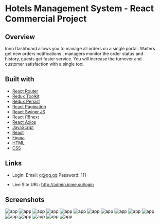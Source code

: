 # Hotels Management System - React Commercial Project

## Overview

Inno Dashboard allows you to manage all orders on a single portal. Waiters get new orders notifications , managers monitor the order status and history, guests get faster service. You will increase the turnover and customer satisfaction with a single tool.

## Built with

- [React Router](https://reactrouter.com/en/main)
- [Redux Toolkit](https://redux-toolkit.js.org/)
- [Redux Persist](https://www.npmjs.com/package/redux-persist)
- [React Pagination](https://www.npmjs.com/package/react-paginate)
- [React Swiper JS](https://swiperjs.com/react)
- [React i18next](https://react.i18next.com/)
- [React Axios](https://www.npmjs.com/package/react-axios)
- [JavaScript](https://developer.mozilla.org/en-US/docs/Web/JavaScript)
- [React](https://reactjs.org/)
- [Figma](https://www.figma.com/)
- [HTML](https://developer.mozilla.org/en-US/docs/Web/HTML)
- [CSS](https://developer.mozilla.org/en-US/docs/Web/CSS)

## Links

- Login: Email: q@qq.qq Password: 111

* Live Site URL: http://admin.inme.su/login

## Screenshots

![app](https://github.com/MustafaJohnny/Inno-Dashboard/blob/master/src/Components/Images/0.png?raw=true)
![app](https://github.com/MustafaJohnny/Inno-Dashboard/blob/master/src/Components/Images/1.png?raw=true)
![app](https://github.com/MustafaJohnny/Inno-Dashboard/blob/master/src/Components/Images/2.png?raw=true)
![app](https://github.com/MustafaJohnny/Inno-Dashboard/blob/master/src/Components/Images/3.png?raw=true)
![app](https://github.com/MustafaJohnny/Inno-Dashboard/blob/master/src/Components/Images/4.png?raw=true)
![app](https://github.com/MustafaJohnny/Inno-Dashboard/blob/master/src/Components/Images/5.png?raw=true)
![app](https://github.com/MustafaJohnny/Inno-Dashboard/blob/master/src/Components/Images/6.png?raw=true)
![app](https://github.com/MustafaJohnny/Inno-Dashboard/blob/master/src/Components/Images/7.png?raw=true)
![app](https://github.com/MustafaJohnny/Inno-Dashboard/blob/master/src/Components/Images/8.png?raw=true)
![app](https://github.com/MustafaJohnny/Inno-Dashboard/blob/master/src/Components/Images/9.png?raw=true)
![app](https://github.com/MustafaJohnny/Inno-Dashboard/blob/master/src/Components/Images/10.png?raw=true)
![app](https://github.com/MustafaJohnny/Inno-Dashboard/blob/master/src/Components/Images/11.png?raw=true)
![app](https://github.com/MustafaJohnny/Inno-Dashboard/blob/master/src/Components/Images/12.png?raw=true)
![app](https://github.com/MustafaJohnny/Inno-Dashboard/blob/master/src/Components/Images/13.png?raw=true)
![app](https://github.com/MustafaJohnny/Inno-Dashboard/blob/master/src/Components/Images/14.png?raw=true)
![app](https://github.com/MustafaJohnny/Inno-Dashboard/blob/master/src/Components/Images/15.png?raw=true)
